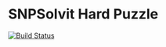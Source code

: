 # SNPSolvit Hard Puzzle
[![Build Status](https://travis-ci.org/p-netm/snphsp.svg?branch=master)](https://travis-ci.org/p-netm/snphsp)
